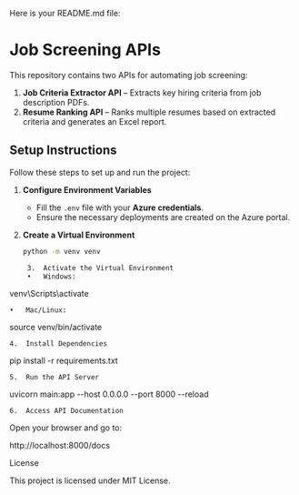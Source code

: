 Here is your README.md file:

# Job Screening APIs

This repository contains two APIs for automating job screening:

1. **Job Criteria Extractor API** – Extracts key hiring criteria from job description PDFs.
2. **Resume Ranking API** – Ranks multiple resumes based on extracted criteria and generates an Excel report.

## Setup Instructions

Follow these steps to set up and run the project:

1. **Configure Environment Variables**  
   - Fill the `.env` file with your **Azure credentials**.  
   - Ensure the necessary deployments are created on the Azure portal.

2. **Create a Virtual Environment**  
   ```sh
   python -m venv venv

	3.	Activate the Virtual Environment
	•	Windows:

venv\Scripts\activate


	•	Mac/Linux:

source venv/bin/activate


	4.	Install Dependencies

pip install -r requirements.txt


	5.	Run the API Server

uvicorn main:app --host 0.0.0.0 --port 8000 --reload


	6.	Access API Documentation
Open your browser and go to:

http://localhost:8000/docs



License

This project is licensed under MIT License.

